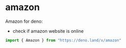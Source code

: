 # amazon
Amazon for deno:
- check if amazon website is online

```ts
import { Amazon } from "https://deno.land/x/amazon"
```